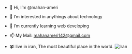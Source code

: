 - 👋 Hi, I’m @mahan-ameri
- 👀 I’m interested in anythings about technology
- 🌱 I’m currently learning web developing
- 📫 My Mail: mahanameri142@gmail.com

- 🍀I live in iran, The most beautiful place in the world.
![Iran](https://irantours24.com/wp-content/uploads/2017/01/Iranian-Art345524.jpg)
<!---
mahan-ameri/mahan-ameri is a ✨ special ✨ repository because its `README.md` (this file) appears on your GitHub profile.
You can click the Preview link to take a look at your changes.
--->
